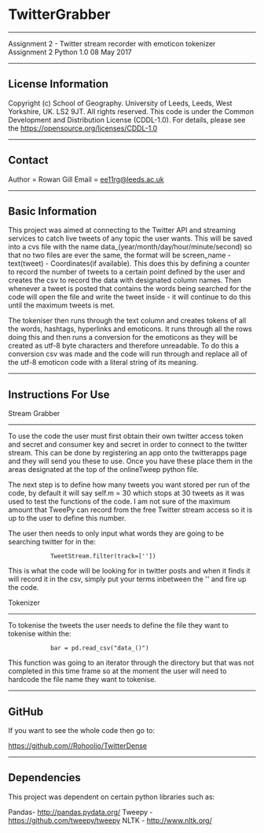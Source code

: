# TwitterGrabber
------------------
Assignment 2 - Twitter stream recorder with emoticon tokenizer
Assignment 2 Python 1.0 08 May 2017

------------------
License Information
------------------
Copyright (c) School of Geography.
University of Leeds, Leeds, West Yorkshire, UK. LS2 9JT.
All rights reserved.
This code is under the Common Development and Distribution License (CDDL-1.0).
For details, please see the https://opensource.org/licenses/CDDL-1.0

-------------------
Contact
-------------------
Author = Rowan Gill
Email = ee11rg@leeds.ac.uk

------------------
Basic Information
------------------
This project was aimed at connecting to the Twitter API and streaming services to catch live tweets of any topic the user wants. This will
be saved into a cvs file with the name data_(year/month/day/hour/minute/second) so that no two files are ever the same, the format will be 
screen_name - text(tweet) - Coordinates(if available). This does this by defining a counter to record the number of tweets to a certain point 
defined by the user and creates the csv to record the data with designated column names. Then whenever a tweet is posted that contains the 
words being searched for the code will open the file and write the tweet inside - it will continue to do this until the maximum tweets is met.

The tokeniser then runs through the text column and creates tokens of all the words, hashtags, hyperlinks and emoticons. It runs through all the
rows doing this and then runs a conversion for the emoticons as they will be created as utf-8 byte characters and therefore unreadable. To do this
a conversion csv was made and the code will run through and replace all of the utf-8 emoticon code with a literal string of its meaning.

---------------------
Instructions For Use
---------------------
Stream Grabber
**************

To use the code the user must first obtain their own twitter access token and secret and consumer key and secret in order to connect to the twitter
stream. This can be done by registering an app onto the twitterapps page and they will send you these to use. Once you have these place them in the 
areas designated at the top of the onlineTweep python file. 

The next step is to define how many tweets you want stored per run of the code, by default it will say self.m = 30 which stops at 30 tweets as it 
was used to test the functions of the code. I am not sure of the maximum amount that TweePy can record from the free Twitter stream access so it is 
up to the user to define this number.

The user then needs to only input what words they are going to be searching twitter for in the:

				TweetStream.filter(track=[''])

This is what the code will be looking for in twitter posts and when it finds it will record it in the csv, simply put your terms inbetween the ''
and fire up the code.


Tokenizer
*********

To tokenise the tweets the user needs to define the file they want to tokenise within the:

				bar = pd.read_csv("data_()")
				
This function was going to an iterator through the directory but that was not completed in this time frame so at the moment the user will need to 
hardcode the file name they want to tokenise.



------------------
GitHub
------------------
If you want to see the whole code then go to:

https://github.com//Rohoolio/TwitterDense

------------------
Dependencies
------------------
This project was dependent on certain python libraries such as:

Pandas- http://pandas.pydata.org/
Tweepy - https://github.com/tweepy/tweepy
NLTK - http://www.nltk.org/
